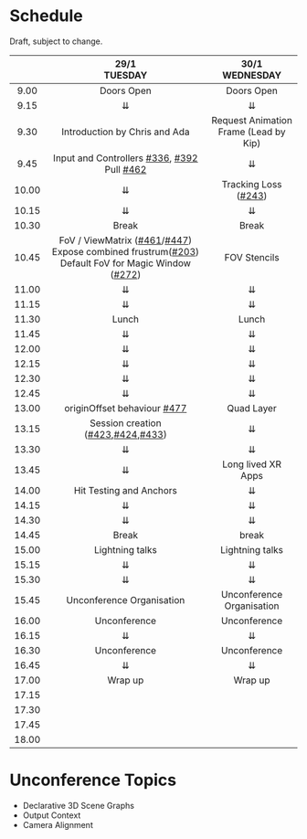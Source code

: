 # Schedule

Draft, subject to change.

|       |                                                29/1 <br /> TUESDAY                                  |        30/1 <br /> WEDNESDAY       |
|:-----:|:----------------------------------------------------------------------------------------------------------:|:---------------------------:|
|  9.00 |                                           Doors Open                                                       |       Doors Open        |
|  9.15 |                                                      ⇊                                                     |              ⇊              |
|  9.30 |                               Introduction by Chris and Ada                                                |      Request Animation Frame (Lead by Kip)     |
|  9.45 |                         Input and Controllers [#336](https://github.com/immersive-web/webxr/issues/336), [#392](https://github.com/immersive-web/webxr/issues/392) Pull [#462](https://github.com/immersive-web/webxr/issues/462)                                         |              ⇊              |
| 10.00 |                                                      ⇊                                                     |    Tracking Loss ([#243](https://github.com/immersive-web/webxr/issues/243))      |
| 10.15 |                                                      ⇊                                                     |              ⇊             |
| 10.30 |                                                     Break                                                  |             Break              |
| 10.45 | FoV / ViewMatrix ([#461](https://github.com/immersive-web/webxr/issues/461)/[#447](https://github.com/immersive-web/webxr/issues/447))        Expose combined frustrum([#203](https://github.com/immersive-web/webxr/issues/203))        Default FoV for Magic Window ([#272](https://github.com/immersive-web/webxr/issues/272)) |         FOV Stencils        |
| 11.00 |                                                      ⇊                                                     |              ⇊            |
| 11.15 |                                                      ⇊                                                     |              ⇊              |
| 11.30 |                                                    Lunch                                                   |            Lunch            |
| 11.45 |                                                      ⇊                                                     |              ⇊              |
| 12.00 |                                                      ⇊                                                     |              ⇊              |
| 12.15 |                                                      ⇊                                                     |              ⇊              |
| 12.30 |                                                      ⇊                                                     |              ⇊              |
| 12.45 |                                                      ⇊                                                     |              ⇊              |
| 13.00 |                                        originOffset behaviour [#477](https://github.com/immersive-web/webxr/issues/477)                                          |          Quad Layer         |
| 13.15 |                                     Session creation ([#423](https://github.com/immersive-web/webxr/issues/423),[#424](https://github.com/immersive-web/webxr/issues/424),[#433](https://github.com/immersive-web/webxr/issues/433))                                        |              ⇊              |
| 13.30 |                                                      ⇊                                                     |              ⇊              |
| 13.45 |                                                      ⇊                                                     |      Long lived XR Apps      |
| 14.00 |                                           Hit Testing and Anchors                                          |              ⇊              |
| 14.15 |                                                      ⇊                                                     |              ⇊              |
| 14.30 |                                                      ⇊                                                     |              ⇊              |
| 14.45 |                                                    Break                                                   |            break            |
| 15.00 |                                               Lightning talks                                             |         Lightning talks     |
| 15.15 |                                                      ⇊                                                    |               ⇊            |
| 15.30 |                                                      ⇊                                                     |             ⇊               |
| 15.45 |                                               Unconference Organisation                                    |      Unconference Organisation |
| 16.00 |                                                 Unconference                                               |           Unconference          |
| 16.15 |                                                      ⇊                                                     |             ⇊           |
| 16.30 |                                                  Unconference                                               |           Unconference           |
| 16.45 |                                                      ⇊                                                      |          ⇊              |
| 17.00 |                                                   Wrap up                                                   |        Wrap up            |
| 17.15 |                                                                                                             |                             |
| 17.30 |                                                                                                            |                             |
| 17.45 |                                                                                                            |                             |
| 18.00 |                                                                                                            |                             |



# Unconference Topics

* Declarative 3D Scene Graphs
* Output Context
* Camera Alignment
